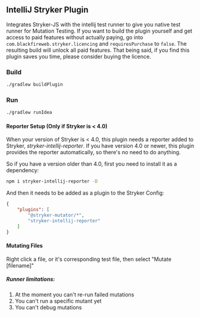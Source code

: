 ## IntelliJ Stryker Plugin
Integrates Stryker-JS with the intellij test runner to give you native test runner for Mutation Testing. If you want to
build the plugin yourself and get access to paid features without actually paying, go into 
`com.blackfireweb.stryker.licencing` and `requiresPurchase` to `false`. The resulting build will unlock all paid features.
That being said, if you find this plugin saves you time, please consider buying the licence.

### Build
```bash
./gradlew buildPlugin
````
### Run
```bash
./gradlew runIdea
```                                             
#### Reporter Setup (Only if Stryker is < 4.0)
When your version of Stryker is < 4.0, this plugin needs a reporter added to Stryker, *stryker-intellij-reporter*.
If you have version 4.0 or newer, this plugin provides the reporter automatically, so there's no need to do anything.

So if you have a version older than 4.0, first you need to install it as a dependency:
```bash
npm i stryker-intellij-reporter -D
````

And then it needs to be added as a plugin to the Stryker Config:

```json
{
    "plugins": [
        "@stryker-mutator/*",
        "stryker-intellij-reporter"
    ]
}
````

#### Mutating Files
Right click a file, or it's corresponding test file, then select "Mutate [filename]"

##### Runner limitations:
1. At the moment you can't re-run failed mutations
2. You can't run a specific mutant yet
3. You can't debug mutations